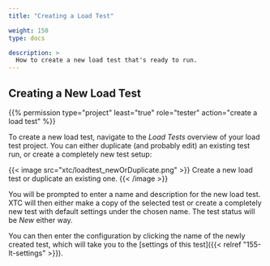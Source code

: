 ```yaml
---
title: "Creating a Load Test"

weight: 150
type: docs

description: >
  How to create a new load test that's ready to run.
---
```


## Creating a New Load Test

{{% permission type="project" least="true" role="tester" action="create a load test" %}}

To create a new load test, navigate to the _Load Tests_ overview of your load test project. You can either duplicate (and probably edit) an existing test run, or create a completely new test setup:

{{< image src="xtc/loadtest_newOrDuplicate.png" >}}
Create a new load test or duplicate an existing one.
{{< /image >}}

You will be prompted to enter a name and description for the new load test. XTC will then either make a copy of the selected test or create a completely new test with default settings under the chosen name. The test status will be _New_ either way. 

You can then enter the configuration by clicking the name of the newly created test, which will take you to the [settings of this test]({{< relref "155-lt-settings" >}}).
